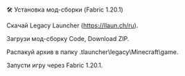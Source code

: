🛠 Установка мод-сборки (Fabric 1.20.1)

  Скачай Legacy Launcher (https://llaun.ch/ru).

  Загрузи мод-сборку Code, Download ZIP.

  Распакуй архив в папку .tlauncher\legacy\Minecraft\game.

  Запусти игру через Fabric 1.20.1.
